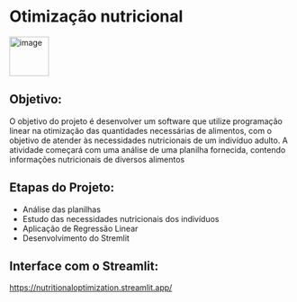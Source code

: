 # Otimização nutricional
<img src="https://github.com/user-attachments/assets/61be8219-f5e5-434e-b2df-58d09bc898f8" alt="image" width="70" height="70">

## Objetivo:
O objetivo do projeto é desenvolver um software que utilize programação linear na otimização das quantidades necessárias de alimentos, com o objetivo de atender às necessidades nutricionais de um indivíduo adulto. A atividade começará com uma análise de uma planilha fornecida, contendo informações nutricionais de diversos alimentos

## Etapas do Projeto: 
- Análise das planilhas
- Estudo das necessidades nutricionais dos indivíduos
- Aplicação de Regressão Linear
- Desenvolvimento do Stremlit


## Interface com o Streamlit:
https://nutritionaloptimization.streamlit.app/
